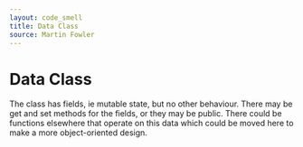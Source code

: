 ```yaml
---
layout: code_smell
title: Data Class
source: Martin Fowler
---
```


# Data Class
The class has fields, ie mutable state, but no other behaviour. There may be get and set methods for the fields, or they may be public. There could be functions elsewhere that operate on this data which could be moved here to make a more object-oriented design.